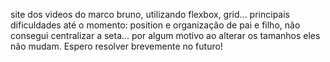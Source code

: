 site dos videos do marco bruno, utilizando flexbox, grid...
principais dificuldades até o momento: position e organização de pai e filho, não consegui centralizar a seta... por algum motivo ao alterar os tamanhos eles não mudam. Espero resolver brevemente no futuro!